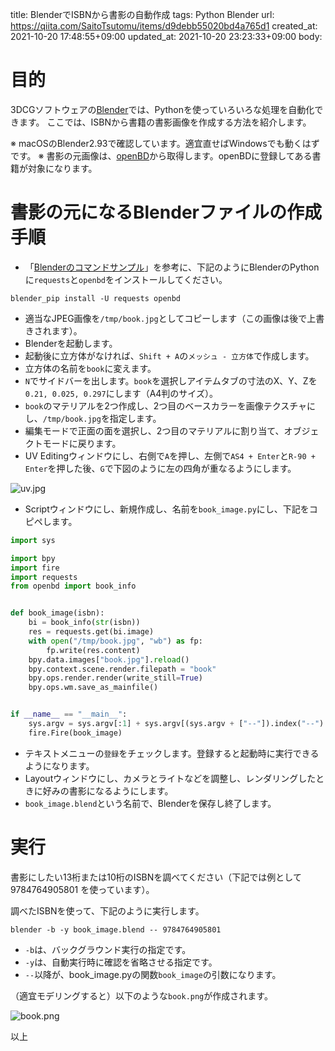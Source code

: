 title: BlenderでISBNから書影の自動作成
tags: Python Blender
url: https://qiita.com/SaitoTsutomu/items/d9debb55020bd4a765d1
created_at: 2021-10-20 17:48:55+09:00
updated_at: 2021-10-20 23:23:33+09:00
body:

# 目的

3DCGソフトウェアの[Blender](https://www.blender.org/)では、Pythonを使っていろいろな処理を自動化できます。
ここでは、ISBNから書籍の書影画像を作成する方法を紹介します。

※ macOSのBlender2.93で確認しています。適宜直せばWindowsでも動くはずです。
※ 書影の元画像は、[openBD](https://openbd.jp/)から取得します。openBDに登録してある書籍が対象になります。

# 書影の元になるBlenderファイルの作成手順

- 「[Blenderのコマンドサンプル](https://qiita.com/SaitoTsutomu/items/6b70367455f843a979b1)」を参考に、下記のようにBlenderのPythonに`requests`と`openbd`をインストールしてください。

```
blender_pip install -U requests openbd
```

- 適当なJPEG画像を`/tmp/book.jpg`としてコピーします（この画像は後で上書きされます）。
- Blenderを起動します。
- 起動後に立方体がなければ、`Shift + A`の`メッシュ - 立方体`で作成します。
- 立方体の名前を`book`に変えます。
- `N`でサイドバーを出します。`book`を選択しアイテムタブの寸法のX、Y、Zを`0.21, 0.025, 0.297`にします（A4判のサイズ）。
- `book`のマテリアルを2つ作成し、2つ目のベースカラーを画像テクスチャにし、`/tmp/book.jpg`を指定します。
- 編集モードで正面の面を選択し、2つ目のマテリアルに割り当て、オブジェクトモードに戻ります。
- UV Editingウィンドウにし、右側で`A`を押し、左側で`AS4 + Enter`と`R-90 + Enter`を押した後、`G`で下図のように左の四角が重なるようにします。

![uv.jpg](https://qiita-image-store.s3.ap-northeast-1.amazonaws.com/0/13955/072378a6-c70c-0c80-b3d3-9ad87d9027f1.jpeg)

- Scriptウィンドウにし、新規作成し、名前を`book_image.py`にし、下記をコピペします。

```py:book_image.py
import sys

import bpy
import fire
import requests
from openbd import book_info


def book_image(isbn):
    bi = book_info(str(isbn))
    res = requests.get(bi.image)
    with open("/tmp/book.jpg", "wb") as fp:
        fp.write(res.content)
    bpy.data.images["book.jpg"].reload()
    bpy.context.scene.render.filepath = "book"
    bpy.ops.render.render(write_still=True)
    bpy.ops.wm.save_as_mainfile()


if __name__ == "__main__":
    sys.argv = sys.argv[:1] + sys.argv[(sys.argv + ["--"]).index("--") + 1 :]
    fire.Fire(book_image)
```

- テキストメニューの`登録`をチェックします。登録すると起動時に実行できるようになります。
- Layoutウィンドウにし、カメラとライトなどを調整し、レンダリングしたときに好みの書影になるようにします。
- `book_image.blend`という名前で、Blenderを保存し終了します。

# 実行

書影にしたい13桁または10桁のISBNを調べてください（下記では例として 9784764905801 を使っています）。

調べたISBNを使って、下記のように実行します。

```
blender -b -y book_image.blend -- 9784764905801
```

- `-b`は、バックグラウンド実行の指定です。
- `-y`は、自動実行時に確認を省略させる指定です。
- `--`以降が、book_image.pyの関数`book_image`の引数になります。

（適宜モデリングすると）以下のような`book.png`が作成されます。

![book.png](https://qiita-image-store.s3.ap-northeast-1.amazonaws.com/0/13955/1fdd26e2-31b2-41d0-8d22-61386f07704e.png)


以上

